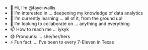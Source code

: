 - 👋 Hi, I’m @faye-wallis
- 👀 I’m interested in ... deepening my knowledge of data analytics
- 🌱 I’m currently learning ... all of it, from the ground up!
- 💞️ I’m looking to collaborate on ... anything and everything
- 📫 How to reach me ... iykyk
- 😄 Pronouns: ... she/her/hers
- ⚡ Fun fact: ... I've been to every 7-Eleven in Texas

<!---
faye-wallis/faye-wallis is a ✨ special ✨ repository because its `README.md` (this file) appears on your GitHub profile.
You can click the Preview link to take a look at your changes.
--->
